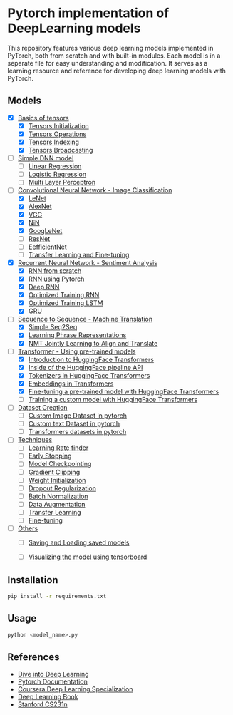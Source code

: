 # Pytorch implementation of DeepLearning models
This repository features various deep learning models implemented in PyTorch, both from scratch and with built-in modules. Each model is in a separate file for easy understanding and modification. It serves as a learning resource and reference for developing deep learning models with PyTorch.

## Models
- [x] [Basics of tensors](/src/basics)
    - [x] [Tensors Initialization](/src/basics/tensor_init.py)
    - [x] [Tensors Operations](/src/basics/tensor_operations.py)
    - [x] [Tensors Indexing](/src/basics/tensor_indexing.py)
    - [x] [Tensors Broadcasting](/src/basics/tensor_broadcasting.py)
- [ ] [Simple DNN model](/src/simple_dnn)
    - [ ] [Linear Regression]()
    - [ ] [Logistic Regression]()
    - [ ] [Multi Layer Perceptron]()
- [ ] [Convolutional Neural Network - Image Classification](/src/cnn)
    - [x] [LeNet](/src/cnn/2_LeNet.py)
    - [x] [AlexNet](/src/cnn/3_AlexNet.py)
    - [x] [VGG](/src/cnn/4_VGG.py)
    - [x] [NiN](/src/cnn/5_NiN.py)
    - [x] [GoogLeNet](/src/cnn/6_GoogLeNet.py)
    - [ ] [ResNet](/src/cnn/7_resnet.py)
    - [ ] [EefficientNet]()
    - [ ] [Transfer Learning and Fine-tuning]()
- [x] [Recurrent Neural Network - Sentiment Analysis](/src/rnn/) 
    - [x] [RNN from scratch](/src/rnn/01_rnn_scratch.py)            
    - [x] [RNN using Pytorch](/src/rnn/02_rnn_simple.py)
    - [x] [Deep RNN](/src/rnn/03_rnn_complex.py)
    - [x] [Optimized Training RNN](/src/rnn/04_rnn_tunned.py)
    - [x] [Optimized Training LSTM](/src/rnn/05_lstm.py)
    - [x] [GRU](/src/rnn/06_gru.py)
- [ ] [Sequence to Sequence - Machine Translation](/src/seq2seq/)
    - [x] [Simple Seq2Seq](/src/seq2seq//01_seq2seq.py)
    - [x] [Learning Phrase Representations](/src/seq2seq/02_seq2seq_learning_phrase_representations.py)
    - [x] [NMT Jointly Learning to Align and Translate](/src/seq2seq/03_seq2seq_nmt_jointly_learning_to_align.py)
- [ ] [Transformer - Using pre-trained models](/src/transformers/)
    - [x] [Introduction to HuggingFace Transformers](/src/transformers/01_introduction_to_transformers.py)
    - [x] [Inside of the HuggingFace pipeline API](/src/transformers/02_inside_of_pipeline_api.py)
    - [x] [Tokenizers in HuggingFace Transformers](/src/transformers/03_tokenizers_in_huggingface_transformers.py)
    - [x] [Embeddings in Transformers](/src/transformers/04_embeddings_in_transformers.py)
    - [x] [Fine-tuning a pre-trained model with HuggingFace Transformers](/src/transformers/05_finetune_transformers.py)
    - [ ] [Training a custom model with HuggingFace Transformers]()
- [ ] [Dataset Creation]()
    - [ ] [Custom Image Dataset in pytorch]()
    - [ ] [Custom text Dataset in pytorch]()
    - [ ] [Transformers datasets in pytorch]()
- [ ] [Techniques]()
    - [ ] [Learning Rate finder]()
    - [ ] [Early Stopping]()
    - [ ] [Model Checkpointing]()
    - [ ] [Gradient Clipping]()
    - [ ] [Weight Initialization]()
    - [ ] [Dropout Regularization]()
    - [ ] [Batch Normalization]()
    - [ ] [Data Augmentation]()
    - [ ] [Transfer Learning]()
    - [ ] [Fine-tuning]()    
- [ ] [Others]()
    - [ ] [Saving and Loading saved models]()
    - [ ] [Visualizing the model using tensorboard]()



## Installation
```bash
pip install -r requirements.txt
```

## Usage
```bash
python <model_name>.py
```

## References
- [Dive into Deep Learning](https://d2l.ai/)
- [Pytorch Documentation](https://pytorch.org/docs/stable/index.html)
- [Coursera Deep Learning Specialization](https://www.coursera.org/specializations/deep-learning)
- [Deep Learning Book](https://www.deeplearningbook.org/)
- [Stanford CS231n](http://cs231n.stanford.edu/)
